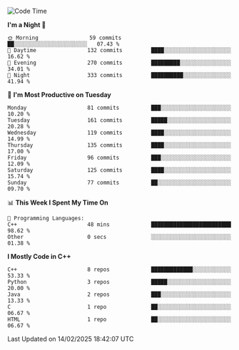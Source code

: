<!--START_SECTION:waka-->
![Code Time](http://img.shields.io/badge/Code%20Time-265%20hrs%2056%20mins-blue)

**I'm a Night 🦉** 

```text
🌞 Morning                59 commits          ██░░░░░░░░░░░░░░░░░░░░░░░   07.43 % 
🌆 Daytime                132 commits         ████░░░░░░░░░░░░░░░░░░░░░   16.62 % 
🌃 Evening                270 commits         █████████░░░░░░░░░░░░░░░░   34.01 % 
🌙 Night                  333 commits         ██████████░░░░░░░░░░░░░░░   41.94 % 
```
📅 **I'm Most Productive on Tuesday** 

```text
Monday                   81 commits          ███░░░░░░░░░░░░░░░░░░░░░░   10.20 % 
Tuesday                  161 commits         █████░░░░░░░░░░░░░░░░░░░░   20.28 % 
Wednesday                119 commits         ████░░░░░░░░░░░░░░░░░░░░░   14.99 % 
Thursday                 135 commits         ████░░░░░░░░░░░░░░░░░░░░░   17.00 % 
Friday                   96 commits          ███░░░░░░░░░░░░░░░░░░░░░░   12.09 % 
Saturday                 125 commits         ████░░░░░░░░░░░░░░░░░░░░░   15.74 % 
Sunday                   77 commits          ██░░░░░░░░░░░░░░░░░░░░░░░   09.70 % 
```


📊 **This Week I Spent My Time On** 

```text
💬 Programming Languages: 
C++                      48 mins             █████████████████████████   98.62 % 
Other                    0 secs              ░░░░░░░░░░░░░░░░░░░░░░░░░   01.38 % 
```

**I Mostly Code in C++** 

```text
C++                      8 repos             █████████████░░░░░░░░░░░░   53.33 % 
Python                   3 repos             █████░░░░░░░░░░░░░░░░░░░░   20.00 % 
Java                     2 repos             ███░░░░░░░░░░░░░░░░░░░░░░   13.33 % 
C                        1 repo              ██░░░░░░░░░░░░░░░░░░░░░░░   06.67 % 
HTML                     1 repo              ██░░░░░░░░░░░░░░░░░░░░░░░   06.67 % 
```




 Last Updated on 14/02/2025 18:42:07 UTC
<!--END_SECTION:waka-->

